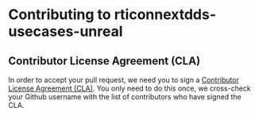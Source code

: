 # Contributing to rticonnextdds-usecases-unreal

## Contributor License Agreement (CLA)

In order to accept your pull request, we need you to sign a [Contributor License
Agreement (CLA)](http://community.rti.com/cla). You only need to do this once,
we cross-check your Github username with the list of contributors who have
signed the CLA.
